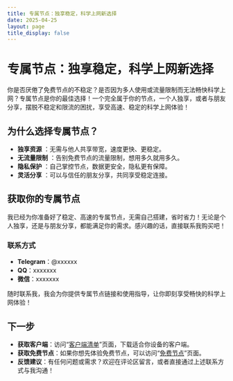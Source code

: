 ```yaml
---
title: 专属节点：独享稳定，科学上网新选择
date: 2025-04-25
layout: page
title_display: false
---
```


# 专属节点：独享稳定，科学上网新选择 <i class="fas fa-tools"></i>

你是否厌倦了免费节点的不稳定？是否因为多人使用或流量限制而无法畅快科学上网？专属节点是你的最佳选择！一个完全属于你的节点，一个人独享，或者与朋友分享，摆脱不稳定和限流的困扰，享受高速、稳定的科学上网体验！

## <i class="fas fa-star"></i> 为什么选择专属节点？

- **独享资源** <i class="fas fa-user-lock"></i>：无需与他人共享带宽，速度更快、更稳定。
- **无流量限制** <i class="fas fa-infinity"></i>：告别免费节点的流量限制，想用多久就用多久。
- **隐私保护** <i class="fas fa-shield-alt"></i>：自己掌控节点，数据更安全，隐私更有保障。
- **灵活分享** <i class="fas fa-users"></i>：可以与信任的朋友分享，共同享受稳定连接。

## <i class="fas fa-hand-holding-heart"></i> 获取你的专属节点

我已经为你准备好了稳定、高速的专属节点，无需自己搭建，省时省力！无论是个人独享，还是与朋友分享，都能满足你的需求。感兴趣的话，直接联系我购买吧！

### 联系方式 <i class="fas fa-address-book"></i>
- **Telegram**：@xxxxxx
- **QQ**：xxxxxxx
- **微信**：xxxxxxx

随时联系我，我会为你提供专属节点链接和使用指导，让你即刻享受畅快的科学上网体验！

## <i class="fas fa-lightbulb"></i> 下一步

- **获取客户端**：访问“[客户端清单](/clients/)”页面，下载适合你设备的客户端。
- **获取免费节点**：如果你想先体验免费节点，可以访问“[免费节点](/free-nodes/)”页面。
- **反馈建议**：有任何问题或需求？欢迎在评论区留言，或者直接通过上述联系方式与我沟通！